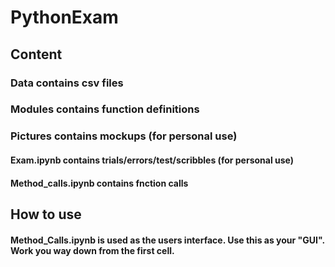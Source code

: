 # PythonExam

## Content

### Data contains csv files
### Modules contains function definitions
### Pictures contains mockups (for personal use)

#### Exam.ipynb contains trials/errors/test/scribbles (for personal use)
#### Method_calls.ipynb contains fnction calls

## How to use

#### Method_Calls.ipynb is used as the users interface. Use this as your "GUI". Work you way down from the first cell.

